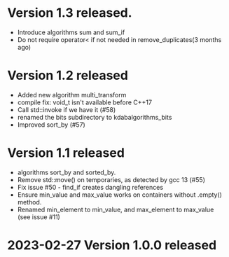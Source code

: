 # Version 1.3 released.
* Introduce algorithms sum and sum_if
* Do not require operator< if not needed in remove_duplicates(3 months ago)

# Version 1.2 released
* Added new algorithm multi_transform
* compile fix: void_t isn't available before C++17
* Call std::invoke if we have it (#58)
* renamed the bits subdirectory to kdabalgorithms_bits
* Improved sort_by (#57)

# Version 1.1 released
* algorithms sort_by and sorted_by.
* Remove std::move() on temporaries, as detected by gcc 13 (#55)
* Fix issue #50 - find_if creates dangling references
* Ensure min_value and max_value works on containers without .empty() method.
* Renamed min_element to min_value, and max_element to max_value (see issue #11)

# 2023-02-27 Version 1.0.0 released
